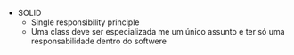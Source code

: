 <!-- Boas práticas relacionas a objetos -->
- SOLID
  - Single responsibility principle
  * Uma class deve ser especializada me um único assunto e ter só uma responsabilidade dentro do softwere
